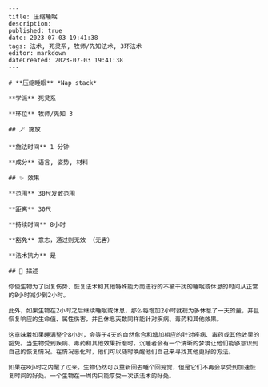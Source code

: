 
    ---
    title: 压缩睡眠
    description: 
    published: true
    date: 2023-07-03 19:41:38
    tags: 法术, 死灵系, 牧师/先知法术, 3环法术
    editor: markdown
    dateCreated: 2023-07-03 19:41:38
    ---

    # **压缩睡眠** *Nap stack*

    **学派** 死灵系 

    **环位** 牧师/先知 3

    ## 🪄 施放

    **施法时间** 1 分钟

    **成分** 语言, 姿势, 材料

    ## ✨ 效果  

    **范围** 30尺发散范围

    **距离** 30尺  

    **持续时间** 8小时 

    **豁免** 意志，通过则无效 （无害）

    **法术抗力** 是

    ## 📖 描述

    你使生物为了回复伤势、恢复法术和其他特殊能力而进行的不被干扰的睡眠或休息的时间从正常的8小时减少到2小时。

    此外，如果生物在2小时之后继续睡眠或休息，那么每增加2小时就视为多休息了一天的量，并且恢复响应的生命值、属性伤害，并且休息天数同样能针对疾病、毒药和其他效果。

    这意味着如果睡满整个8小时，会等于4天的自然愈合和增加相应的针对疾病、毒药或其他效果的豁免。当生物受到疾病、毒药和其他效果折磨时，沉睡者会有一个清晰的梦境让他们能够意识到自己的恢复情况。在情况恶化时，他们可以随时唤醒他们自己来寻找其他更好的方法。

    如果在8小时之内醒了过来，生物仍然可以重新回去睡个回笼觉，但是它们不再会享受到加速恢复时间的好处。一个生物在一周内只能享受一次该法术的好处。
    